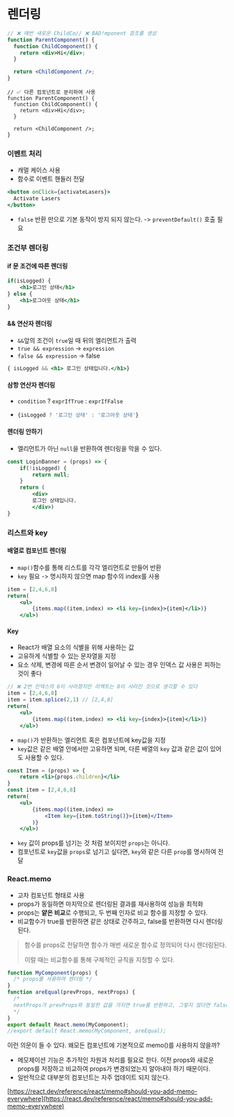 # 렌더링



```jsx
// ❌ 매번 새로운 ChildCo// ❌ BAD!mponent 참조를 생성
function ParentComponent() {
  function ChildComponent() {
    return <div>Hi</div>;
  }

  return <ChildComponent />;
}
```

```
// ✅ 다른 컴포넌트로 분리하여 사용
function ParentComponent() {
  function ChildComponent() {
    return <div>Hi</div>;
  }

  return <ChildComponent />;
}
```

### 이벤트 처리

* 캐멀 케이스 사용
* 함수로 이벤트 핸들러 전달

```jsx
<button onClick={activateLasers}>
  Activate Lasers
</button>
```

* `false` 반환 만으로 기본 동작이 방지 되지 않는다. -> `preventDefault()` 호출 필요

### 조건부 렌더링

#### if 문 조건에 따른 렌더링

```jsx
if(isLogged) {
	<h1>로그인 상태</h1>
} else {
	<h1>로그아웃 상태</h1>
}
```

#### && 연산자 렌더링

* `&&`앞의 조건이 `true`일 때 뒤의 엘리먼트가 출력
* `true && expression` -> `expression`
* `false && expression` -> false

```jsx
{ isLogged && <h1> 로그인 상태입니다.</h1>}
```

#### 삼항 연산자 렌더링

* `condition` ? `exprIfTrue` : `exprIfFalse`

* ```jsx
  {isLogged ? '로그인 상태' : '로그아웃 상태'}
  ```

#### 렌더링 안하기

* 엘리먼트가 아닌 `null`을 반환하여 렌더링을 막을 수 있다.

```jsx
const LoginBanner = (props) => {
	if(!isLogged) {
		return null;
	}
	return (
        <div>
        로그인 상태입니다.
        </div>)
}
```

### 리스트와 key

#### 배열로 컴포넌트 렌더링

* `map()`함수를 통해 리스트를 각각 엘리먼트로 만들어 반환
* `key` 필요 -> 명시하지 않으면 map 함수의 index를 사용

```jsx
item = [2,4,6,8]
return(
    <ul>
        {items.map((item,index) => <li key={index}>{item}</li>)}
    </ul>)
```

#### Key

* React가 배열 요소의 식별을 위해 사용하는 값
* 고유하게 식별할 수 있는 문자열을 지정
* 요소 삭제, 변경에 따른 순서 변경이 일어날 수 있는 경우 인덱스 값 사용은 피하는 것이 좋다

```jsx
// ❌ 2번 인덱스의 6이 사라졌지만 리액트는 8이 사라진 것으로 생각할 수 있다
item = [2,4,6,8]
item = item.splice(2,1) // [2,4,8]
return(
    <ul>
        {items.map((item,index) => <li key={index}>{item}</li>)}
    </ul>)

```

* `map()`가 반환하는 엘리먼트 혹은 컴포넌트에 key값을 지정
* `key`값은 같은 배열 안에서만 고유하면 되며, 다른 배열의 `key` 값과 같은 값이 있어도 사용할 수 있다.

```jsx
const Item = (props) => {
    return <li>{props.children}</li>
}
const item = [2,4,6,8]
return(
    <ul>
        {items.map((item,index) => 
        	<Item key={item.toString()}>{item}</Item>
        )}
    </ul>)
```

* `key` 값이 props를 넘기는 것 처럼 보이지만 `props`는 아니다.
* 컴포넌트로 `key`값을 `props`로 넘기고 싶다면, `key`와 같은 다른 `prop`를 명시하여 전달

### React.memo

* 고차 컴포넌트 형태로 사용
* props가 동일하면 마지막으로 렌더링된 결과를 재사용하여 성능을 최적화
* props는 **얕은 비교**로 수행되고, 두 번째 인자로 비교 함수를 지정할 수 있다.
* 비교함수가 true를 반환하면 같은 상태로 간주하고, false를 반환하면 다시 렌더링된다.

> 함수를 props로 전달하면 함수가 매번 새로운 함수로 정의되어 다시 렌더링된다.
>
> 이럴 때는 비교함수를 통해 구체적인 규칙을 지정할 수 있다.

```jsx
function MyComponent(props) {
  /* props를 사용하여 렌더링 */
}
function areEqual(prevProps, nextProps) {
  /*
  nextProps가 prevProps와 동일한 값을 가지면 true를 반환하고, 그렇지 않다면 false를 반환
  */
}
export default React.memo(MyComponent); 
//export default React.memo(MyComponent, areEqual);
```

이런 의문이 들 수 있다.  왜모든 컴포넌트에 기본적으로 memo()를 사용하지 않을까?

* 메모제이션 기능은 추가적인 자원과 처리를 필요로 한다. 이전 props와 새로운 props를 저장하고 비교하여 props가 변경되었는지 알아내야 하기 때문이다.
* 일반적으로 대부분의 컴포넌트는 자주 업데이트 되지 않는다.

[https://react.dev/reference/react/memo#should-you-add-memo-everywhere](https://react.dev/reference/react/memo#should-you-add-memo-everywhere)